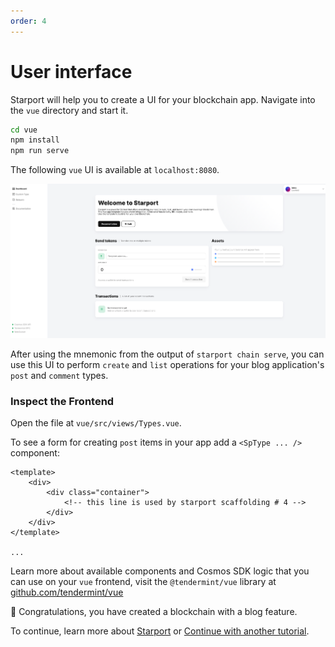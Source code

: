 ```yaml
---
order: 4
---
```


# User interface

Starport will help you to create a UI for your blockchain app.
Navigate into the `vue` directory and start it.

```bash
cd vue
npm install
npm run serve
```

The following `vue` UI is available at `localhost:8080`.

![](./userinterface.png)

After using the mnemonic from the output of `starport chain serve`, you can use this UI to perform `create` and `list` operations for your blog application's `post` and `comment` types.

### Inspect the Frontend

Open the file at `vue/src/views/Types.vue`.

To see a form for creating `post` items in your app add a `<SpType ... />` component:

```vue
<template>
	<div>
		<div class="container">
			<!-- this line is used by starport scaffolding # 4 -->
		</div>
	</div>
</template>

...
```

Learn more about available components and Cosmos SDK logic that you can use on your `vue` frontend, visit the `@tendermint/vue` library at [github.com/tendermint/vue](https://github.com/tendermint/vue)

🎉 Congratulations, you have created a blockchain with a blog feature.

To continue, learn more about [Starport](https://docs.starport.network) or [Continue with another tutorial](https://tutorials.cosmos.network/).
